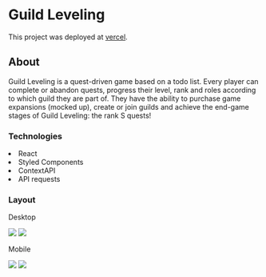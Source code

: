 # Guild Leveling

This project was deployed at [vercel](https://guild-leveling.vercel.app/).

## About

Guild Leveling is a quest-driven game based on a todo list. Every player can complete or abandon quests, progress their level, rank and roles according to which guild they are part of. They have the ability to purchase game expansions (mocked up), create or join guilds and achieve the end-game stages of Guild Leveling: the rank S quests!

### Technologies

<li>React</li>
<li>Styled Components</li>
<li>ContextAPI</li>
<li>API requests</li>

### Layout

Desktop

<img src='https://i.ibb.co/t82nf8C/Captura-de-tela-de-2021-08-21-17-27-11.png'>

<img src='https://i.ibb.co/9HwHY5H/Captura-de-tela-de-2021-08-21-19-57-53.png'>

Mobile

<img src='https://i.ibb.co/SczrcSN/Captura-de-tela-de-2021-08-21-20-20-52.png'>

<img src='https://i.ibb.co/cvykVgh/Captura-de-tela-de-2021-08-21-20-21-53.png'>

